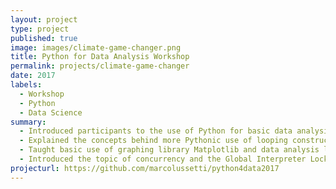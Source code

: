 ```yaml
---
layout: project
type: project
published: true
image: images/climate-game-changer.png
title: Python for Data Analysis Workshop
permalink: projects/climate-game-changer
date: 2017
labels:
  - Workshop
  - Python
  - Data Science
summary:
  - Introduced participants to the use of Python for basic data analysis.
  - Explained the concepts behind more Pythonic use of looping constructs.
  - Taught basic use of graphing library Matplotlib and data analysis library Pandas as well as Jupyter notebooks in an applied manner.
  - Introduced the topic of concurrency and the Global Interpreter Lock in Python.
projecturl: https://github.com/marcolussetti/python4data2017
---
```

